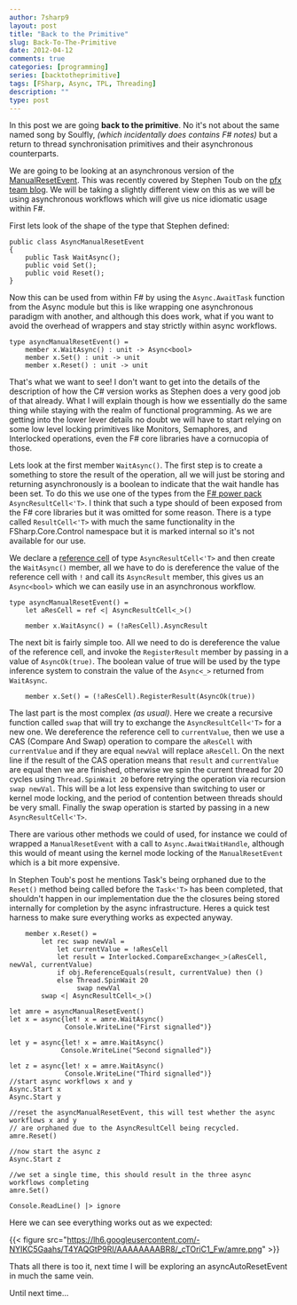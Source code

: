 ```yaml
---
author: 7sharp9
layout: post
title: "Back to the Primitive"
slug: Back-To-The-Primitive
date: 2012-04-12
comments: true
categories: [programming]
series: [backtotheprimitive]
tags: [FSharp, Async, TPL, Threading]
description: ""
type: post
---
```

In this post we are going **back to the primitive**.  No it's not about the same named song by Soulfly, *(which incidentally does contains F# notes)* but a return to thread synchronisation primitives and their asynchronous counterparts.

We are going to be looking at an asynchronous version of the [ManualResetEvent](http://msdn.microsoft.com/en-us/library/system.threading.manualresetevent.aspx).  This was 
recently covered by Stephen Toub on the [pfx team blog](http://blogs.msdn.com/b/pfxteam/archive/2012/02/11/10266920.aspx).  We will be taking a slightly different view on 
this as we will be using asynchronous workflows which will give us nice idiomatic usage within F#.    

First lets look of the shape of the type that Stephen defined:

```
public class AsyncManualResetEvent 
{ 
    public Task WaitAsync(); 
    public void Set(); 
    public void Reset(); 
}
```
Now this can be used from within F# by using the `Async.AwaitTask` function from the Async module but this is like wrapping one asynchronous paradigm with another, and 
although this does work, what if you want to avoid the overhead of wrappers and stay strictly within async workflows.

```
type asyncManualResetEvent() =
    member x.WaitAsync() : unit -> Async<bool>
    member x.Set() : unit -> unit
    member x.Reset() : unit -> unit
```
That's what we want to see!  I don't want to get into the details of the description of how the C# version works as Stephen does a very good job of that already.  What I will explain though is how we essentially do the same thing while staying with the realm of functional programming.  As we are getting into the lower lever details no doubt we will have to start relying on some low level locking primitives like Monitors, Semaphores, and Interlocked operations, even the F# core libraries have a 
cornucopia of those.  

Lets look at the first member `WaitAsync()`.  The first step is to create a something to store the result of the operation, all we will just be storing and returning 
asynchronously is a boolean to indicate that the wait handle has been set.  To do this we use one of the types from the 
[F# power pack](http://fsharppowerpack.codeplex.com/) `AsyncResultCell<'T>`.  I think that such a type should of been exposed from the F# core libraries but it was 
omitted for some reason.  There is a type called `ResultCell<'T>` with much the same functionality in the FSharp.Core.Control namespace but it is marked internal so 
it's not available for our use.  

We declare a [reference cell](http://msdn.microsoft.com/en-us/library/dd233186.aspx) of type `AsyncResultCell<'T>` and then create the `WaitAsync()` member, all we have 
to do is dereference the value of the reference cell with `!` and call its `AsyncResult` member, this gives us an `Async<bool>` which we can easily use in an asynchronous workflow.

```
type asyncManualResetEvent() =
    let aResCell = ref <| AsyncResultCell<_>()

    member x.WaitAsync() = (!aResCell).AsyncResult
```
The next bit is fairly simple too.  All we need to do is dereference the value of the reference cell, and invoke the `RegisterResult` member by passing in a value of
 `AsyncOk(true)`.  The boolean value of true will be used by the type inference system to constrain the value of the `Async<_>` returned from `WaitAsync`.

```
    member x.Set() = (!aResCell).RegisterResult(AsyncOk(true))
```
The last part is the most complex *(as usual)*.  Here we create a recursive function called `swap` that will try to exchange the `AsyncResultCell<'T>` for a new 
one.  We dereference the reference cell to `currentValue`, then we use a CAS (Compare And Swap) operation to compare the `aResCell` with `currentValue` and if they 
are equal `newVal` will replace `aResCell`.  On the next line if the result of the CAS operation means that `result` and `currentValue` are equal then we are finished, 
otherwise we spin the current thread for 20 cycles using `Thread.SpinWait 20` before retrying the operation via recursion `swap newVal`.  This will be a lot less 
expensive than switching to user or kernel mode locking, and the period of contention between threads should be very small.  Finally the swap operation is started 
by passing in a new `AsyncResultCell<'T>`.    

There are various other methods we could of used, for instance we could of wrapped a `ManualResetEvent` with a call to `Async.AwaitWaitHandle`, although this 
would of meant using the kernel mode locking of the `ManualResetEvent` which is a bit more expensive.

In Stephen Toub's post he mentions Task's being orphaned due to the `Reset()` method being called before the `Task<'T>` has been completed, that shouldn't happen in our 
implementation due the the closures being stored internally for completion by the async infrastructure.  Heres a quick test harness to make sure everything works as expected anyway.

```
    member x.Reset() =
        let rec swap newVal = 
            let currentValue = !aResCell
            let result = Interlocked.CompareExchange<_>(aResCell, newVal, currentValue)
            if obj.ReferenceEquals(result, currentValue) then ()
            else Thread.SpinWait 20
                 swap newVal
        swap <| AsyncResultCell<_>()
```
```
let amre = asyncManualResetEvent()
let x = async{let! x = amre.WaitAsync()
              Console.WriteLine("First signalled")}

let y = async{let! x = amre.WaitAsync()
             Console.WriteLine("Second signalled")}

let z = async{let! x = amre.WaitAsync()
              Console.WriteLine("Third signalled")}
//start async workflows x and y
Async.Start x
Async.Start y

//reset the asyncManualResetEvent, this will test whether the async workflows x and y 
// are orphaned due to the AsyncResultCell being recycled.
amre.Reset()

//now start the async z
Async.Start z

//we set a single time, this should result in the three async workflows completing
amre.Set()

Console.ReadLine() |> ignore
```
Here we can see everything works out as we expected:

{{< figure src="https://lh6.googleusercontent.com/-NYIKC5Gaahs/T4YAQGtP9RI/AAAAAAAABR8/_cTOriC1_Fw/amre.png" >}}

Thats all there is too it, next time I will be exploring an asyncAutoResetEvent in much the same vein.  

Until next time...
